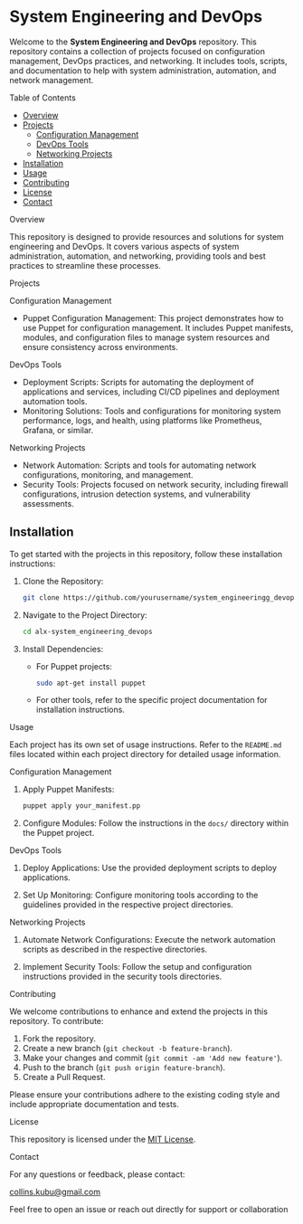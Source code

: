 # System Engineering and DevOps

Welcome to the **System Engineering and DevOps** repository. This repository contains a collection of projects focused on configuration management, DevOps practices, and networking. It includes tools, scripts, and documentation to help with system administration, automation, and network management.

 Table of Contents

- [Overview](#overview)
- [Projects](#projects)
  - [Configuration Management](#configuration-management)
  - [DevOps Tools](#devops-tools)
  - [Networking Projects](#networking-projects)
- [Installation](#installation)
- [Usage](#usage)
- [Contributing](#contributing)
- [License](#license)
- [Contact](#contact)

 Overview

This repository is designed to provide resources and solutions for system engineering and DevOps. It covers various aspects of system administration, automation, and networking, providing tools and best practices to streamline these processes.

Projects

Configuration Management

- Puppet Configuration Management: This project demonstrates how to use Puppet for configuration management. It includes Puppet manifests, modules, and configuration files to manage system resources and ensure consistency across environments.

DevOps Tools

- Deployment Scripts: Scripts for automating the deployment of applications and services, including CI/CD pipelines and deployment automation tools.
- Monitoring Solutions: Tools and configurations for monitoring system performance, logs, and health, using platforms like Prometheus, Grafana, or similar.

 Networking Projects

- Network Automation: Scripts and tools for automating network configurations, monitoring, and management.
- Security Tools: Projects focused on network security, including firewall configurations, intrusion detection systems, and vulnerability assessments.

## Installation

To get started with the projects in this repository, follow these installation instructions:

1. Clone the Repository:
   ```sh
   git clone https://github.com/yourusername/system_engineeringg_devops.git
   ```

2. Navigate to the Project Directory:
   ```sh
   cd alx-system_engineering_devops
   ```

3. Install Dependencies:
   - For Puppet projects:
     ```sh
     sudo apt-get install puppet
     ```
   - For other tools, refer to the specific project documentation for installation instructions.

Usage

Each project has its own set of usage instructions. Refer to the `README.md` files located within each project directory for detailed usage information.

Configuration Management

1. Apply Puppet Manifests:
   ```sh
   puppet apply your_manifest.pp
   ```

2. Configure Modules:
   Follow the instructions in the `docs/` directory within the Puppet project.

DevOps Tools

1. Deploy Applications:
   Use the provided deployment scripts to deploy applications.

2. Set Up Monitoring:
   Configure monitoring tools according to the guidelines provided in the respective project directories.

 Networking Projects

1. Automate Network Configurations:
   Execute the network automation scripts as described in the respective directories.

2. Implement Security Tools:
   Follow the setup and configuration instructions provided in the security tools directories.

 Contributing

We welcome contributions to enhance and extend the projects in this repository. To contribute:

1. Fork the repository.
2. Create a new branch (`git checkout -b feature-branch`).
3. Make your changes and commit (`git commit -am 'Add new feature'`).
4. Push to the branch (`git push origin feature-branch`).
5. Create a Pull Request.

Please ensure your contributions adhere to the existing coding style and include appropriate documentation and tests.

 License

This repository is licensed under the [MIT License](LICENSE).

 Contact

For any questions or feedback, please contact:

 collins.kubu@gmail.com

Feel free to open an issue or reach out directly for support or collaboration
